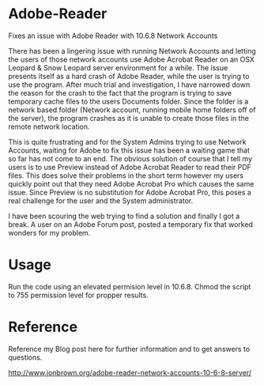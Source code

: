 Adobe-Reader
============

Fixes an issue with Adobe Reader with 10.6.8 Network Accounts

There has been a lingering issue with running Network Accounts and letting the users of those network accounts use Adobe Acrobat Reader on an OSX Leopard & Snow Leopard server environment for a while. The issue presents itself as a hard crash of Adobe Reader, while the user is trying to use the program. After much trial and investigation, I have narrowed down the reason for the crash to the fact that the program is trying to save temporary cache files to the users Documents folder. Since the folder is a network based folder (Network account, running mobile home folders off of the server), the program crashes as it is unable to create those files in the remote network location.

This is quite frustrating and for the System Admins trying to use Network Accounts, waiting for Adobe to fix this issue has been a waiting game that so far has not come to an end. The obvious solution of course that I tell my users is to use Preview instead of Adobe Acrobat Reader to read their PDF files. This does solve their problems in the short term however my users quickly point out that they need Adobe Acrobat Pro which causes the same issue. Since Preview is no substitution for Adobe Acrobat Pro, this poses a real challenge for the user and the System administrator.

I have been scouring the web trying to find a solution and finally I got a break. A user on an Adobe Forum post, posted a temporary fix that worked wonders for my problem.

Usage
============
Run the code using an elevated permision level in 10.6.8. Chmod the script to 755 permission level for propper results.


Reference
============
Reference my Blog post here for further information and to get answers to questions.

http://www.jonbrown.org/adobe-reader-network-accounts-10-6-8-server/
